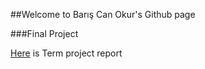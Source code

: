 ##Welcome to Barış Can Okur's Github page

###Final Project

[Here](Users/barisokur/Documents/GitHub/spring20-bariscokur/files/FinalProject.html) is Term project report
